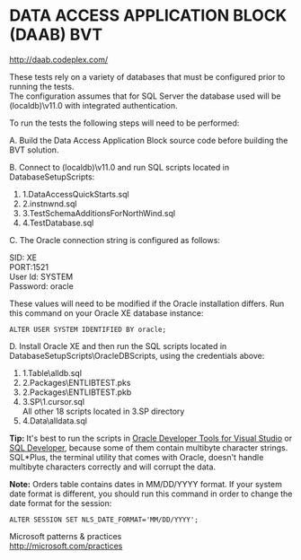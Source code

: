 ﻿# DATA ACCESS APPLICATION BLOCK (DAAB) BVT
http://daab.codeplex.com/

These tests rely on a variety of databases that must be configured prior to running the tests.  
The configuration assumes that for SQL Server the database used will be (localdb)\v11.0 with integrated authentication.

To run the tests the following steps will need to be performed:

A. Build the Data Access Application Block source code before building the BVT solution.

B. Connect to (localdb)\v11.0 and run SQL scripts located in DatabaseSetupScripts:
   1. 1.DataAccessQuickStarts.sql
   2. 2.instnwnd.sql
   3. 3.TestSchemaAdditionsForNorthWind.sql
   4. 4.TestDatabase.sql

C. The Oracle connection string is configured as follows:

   SID: XE<br/>
   PORT:1521<br/>
   User Id: SYSTEM<br/>
   Password: oracle

   These values will need to be modified if the Oracle installation differs. Run this command on your Oracle XE database instance:

    ALTER USER SYSTEM IDENTIFIED BY oracle;


D. Install Oracle XE and then run the SQL scripts located in DatabaseSetupScripts\OracleDBScripts, using the credentials above:
   1. 1.Table\alldb.sql
   2. 2.Packages\ENTLIBTEST.pks
   3. 2.Packages\ENTLIBTEST.pkb
   4. 3.SP\1.cursor.sql<br/>
      All other 18 scripts located in 3.SP directory
   5. 4.Data\alldata.sql

**Tip:** It's best to run the scripts in [Oracle Developer Tools for Visual Studio](https://www.oracle.com/database/technologies/net-downloads.html)
or [SQL Developer](https://www.oracle.com/tools/downloads/sqldev-downloads.html), because some of them contain
multibyte character strings. SQL*Plus, the terminal utility that comes with Oracle, doesn't handle multibyte
characters correctly and will corrupt the data.

**Note:** Orders table contains dates in MM/DD/YYYY format. If your system date format is different, you should
run this command in order to change the date format for the session:

`ALTER SESSION SET NLS_DATE_FORMAT='MM/DD/YYYY';`

Microsoft patterns & practices<br/>
http://microsoft.com/practices